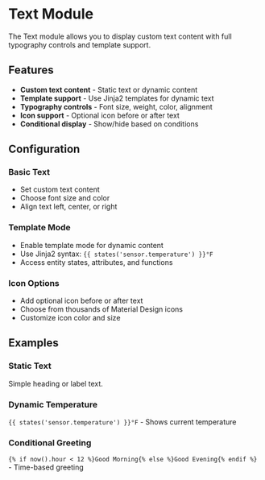 # Text Module

The Text module allows you to display custom text content with full typography controls and template support.

## Features

- **Custom text content** - Static text or dynamic content
- **Template support** - Use Jinja2 templates for dynamic text
- **Typography controls** - Font size, weight, color, alignment
- **Icon support** - Optional icon before or after text
- **Conditional display** - Show/hide based on conditions

## Configuration

### Basic Text

- Set custom text content
- Choose font size and color
- Align text left, center, or right

### Template Mode

- Enable template mode for dynamic content
- Use Jinja2 syntax: `{{ states('sensor.temperature') }}°F`
- Access entity states, attributes, and functions

### Icon Options

- Add optional icon before or after text
- Choose from thousands of Material Design icons
- Customize icon color and size

## Examples

### Static Text

Simple heading or label text.

### Dynamic Temperature

`{{ states('sensor.temperature') }}°F` - Shows current temperature

### Conditional Greeting

`{% if now().hour < 12 %}Good Morning{% else %}Good Evening{% endif %}` - Time-based greeting

